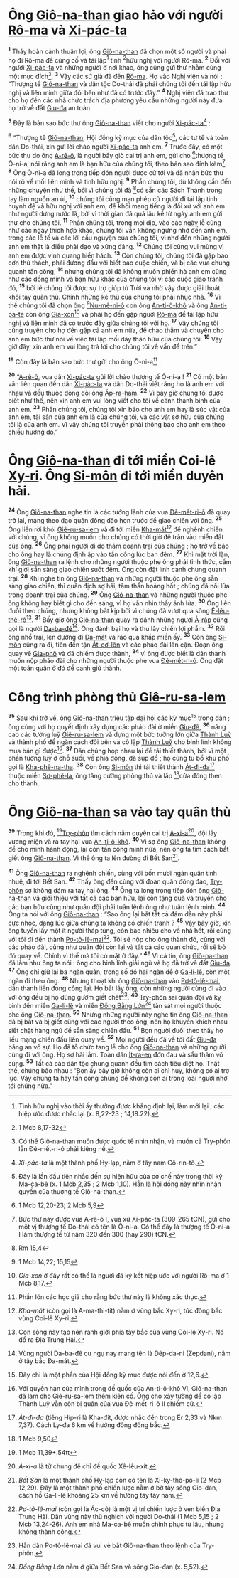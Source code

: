 # Ông [Giô-na-than]() giao hảo với người [Rô-ma]() và [Xi-pác-ta]()
<sup><b>1</b></sup> Thấy hoàn cảnh thuận lợi, ông [Giô-na-than]() đã chọn một số người và phái họ đi [Rô-ma]() để củng cố và tái lập[^1-67eb6aed-4893-405d-8065-8cdc83789da2] tình [^1@-67eb6aed-4893-405d-8065-8cdc83789da2]hữu nghị với người [Rô-ma](). <sup><b>2</b></sup> Đối với người [Xi-pác-ta]() và những người ở nơi khác, ông cũng gửi thư nhằm cùng một mục đích[^2-67eb6aed-4893-405d-8065-8cdc83789da2]. <sup><b>3</b></sup> Vậy các sứ giả đã đến [Rô-ma](). Họ vào Nghị viện và nói : “Thượng tế [Giô-na-than]() và dân tộc Do-thái đã phái chúng tôi đến tái lập hữu nghị và liên minh giữa đôi bên như đã có trước đây.” <sup><b>4</b></sup> Nghị viện đã trao thư cho họ đến các nhà chức trách địa phương yêu cầu những người này đưa họ trở về đất [Giu-đa]() an toàn.

<sup><b>5</b></sup> Đây là bản sao bức thư ông [Giô-na-than]() viết cho người [Xi-pác-ta]()[^3-67eb6aed-4893-405d-8065-8cdc83789da2] :

<sup><b>6</b></sup> “Thượng tế [Giô-na-than](), Hội đồng kỳ mục của dân tộc[^4-67eb6aed-4893-405d-8065-8cdc83789da2], các tư tế và toàn dân Do-thái, xin gửi lời chào người [Xi-pác-ta]() anh em. <sup><b>7</b></sup> Trước đây, có một bức thư do ông [A-rê-ô](), là người bấy giờ cai trị anh em, gửi cho [^2@-67eb6aed-4893-405d-8065-8cdc83789da2]thượng tế Ô-ni-a, nói rằng anh em là bạn hữu của chúng tôi, theo bản sao đính kèm[^5-67eb6aed-4893-405d-8065-8cdc83789da2]. <sup><b>8</b></sup> Ông Ô-ni-a đã long trọng tiếp đón người được cử tới và đã nhận bức thư nói rõ về mối liên minh và tình hữu nghị. <sup><b>9</b></sup> Phần chúng tôi, dù không cần đến những chuyện như thế, bởi vì chúng tôi đã [^3@-67eb6aed-4893-405d-8065-8cdc83789da2]có sẵn các Sách Thánh trong tay làm nguồn an ủi, <sup><b>10</b></sup> chúng tôi cũng mạn phép cử người đi tái lập tình huynh đệ và hữu nghị với anh em, để khỏi mang tiếng là đối xử với anh em như người dưng nước lã, bởi vì thời gian đã quá lâu kể từ ngày anh em gửi thư cho chúng tôi. <sup><b>11</b></sup> Phần chúng tôi, trong mọi dịp, vào các ngày lễ cũng như các ngày thích hợp khác, chúng tôi vẫn không ngừng nhớ đến anh em, trong các lễ tế và các lời cầu nguyện của chúng tôi, vì nhớ đến những người anh em thật là điều phải đạo và xứng đáng. <sup><b>12</b></sup> Chúng tôi cũng vui mừng vì anh em được vinh quang hiển hách. <sup><b>13</b></sup> Còn chúng tôi, chúng tôi đã gặp bao cơn thử thách, phải đương đầu với biết bao cuộc chiến, và bị các vua chung quanh tấn công, <sup><b>14</b></sup> nhưng chúng tôi đã không muốn phiền hà anh em cũng như các đồng minh và bạn hữu khác của chúng tôi vì các cuộc giao tranh đó, <sup><b>15</b></sup> bởi lẽ chúng tôi được sự trợ giúp từ Trời và nhờ vậy được giải thoát khỏi tay quân thù. Chính những kẻ thù của chúng tôi phải nhục nhã. <sup><b>16</b></sup> Vì thế chúng tôi đã chọn ông [^4@-67eb6aed-4893-405d-8065-8cdc83789da2][Nu-mê-ni-ô]() con ông [An-ti-ô-khô]() và ông [An-ti-pa-te]() con ông [Gia-xon]()[^6-67eb6aed-4893-405d-8065-8cdc83789da2] và phái họ đến gặp người [Rô-ma]() để tái lập hữu nghị và liên minh đã có trước đây giữa chúng tôi với họ. <sup><b>17</b></sup> Vậy chúng tôi cũng truyền cho họ đến gặp cả anh em nữa, để chào thăm và chuyển cho anh em bức thư nói về việc tái lập mối dây thân hữu của chúng tôi. <sup><b>18</b></sup> Vậy giờ đây, xin anh em vui lòng trả lời cho chúng tôi về vấn đề trên.”

<sup><b>19</b></sup> Còn đây là bản sao bức thư gửi cho ông Ô-ni-a[^7-67eb6aed-4893-405d-8065-8cdc83789da2] :

<sup><b>20</b></sup> “[A-rê-ô](), vua dân [Xi-pác-ta]() gửi lời chào thượng tế Ô-ni-a ! <sup><b>21</b></sup> Có một bản văn liên quan đến dân [Xi-pác-ta]() và dân Do-thái viết rằng họ là anh em với nhau và đều thuộc dòng dõi ông [Áp-ra-ham](). <sup><b>22</b></sup> Vì bây giờ chúng tôi được biết như thế, nên xin anh em vui lòng viết cho tôi về cảnh thanh bình của anh em. <sup><b>23</b></sup> Phần chúng tôi, chúng tôi xin báo cho anh em hay là súc vật của anh em, tài sản của anh em là của chúng tôi, và các vật sở hữu của chúng tôi là của anh em. Vì vậy chúng tôi truyền phải thông báo cho anh em theo chiều hướng đó.”


# Ông [Giô-na-than]() đi tới miền Coi-lê [Xy-ri](). Ông [Si-môn]() đi tới miền duyên hải.
<sup><b>24</b></sup> Ông [Giô-na-than]() nghe tin là các tướng lãnh của vua [Đê-mết-ri-ô]() đã quay trở lại, mang theo đạo quân đông đảo hơn trước để giao chiến với ông. <sup><b>25</b></sup> Ông liền rời khỏi [Giê-ru-sa-lem]() và đi tới miền [Kha-mát]()[^8-67eb6aed-4893-405d-8065-8cdc83789da2] để nghênh chiến với chúng, vì ông không muốn cho chúng có thời giờ để tràn vào miền đất của ông. <sup><b>26</b></sup> Ông phái người đi do thám doanh trại của chúng ; họ trở về báo cho ông hay là chúng định ập vào tấn công lúc ban đêm. <sup><b>27</b></sup> Khi mặt trời lặn, ông [Giô-na-than]() ra lệnh cho những người thuộc phe ông phải tỉnh thức, cầm khí giới sẵn sàng giao chiến suốt đêm. Ông còn đặt lính canh chung quanh trại. <sup><b>28</b></sup> Khi nghe tin ông [Giô-na-than]() và những người thuộc phe ông sẵn sàng giao chiến, thì quân địch sợ hãi, tâm thần hoảng hốt ; chúng đã nổi lửa trong doanh trại của chúng. <sup><b>29</b></sup> Ông [Giô-na-than]() và những người thuộc phe ông không hay biết gì cho đến sáng, vì họ vẫn nhìn thấy ánh lửa. <sup><b>30</b></sup> Ông liền đuổi theo chúng, nhưng không bắt kịp bởi vì chúng đã vượt qua sông [Ê-lêu-thê-rô]()[^9-67eb6aed-4893-405d-8065-8cdc83789da2]. <sup><b>31</b></sup> Bấy giờ ông [Giô-na-than]() quay ra đánh những người [Ả-rập]() cũng gọi là người [Da-ba-đê]()[^10-67eb6aed-4893-405d-8065-8cdc83789da2]. Ông đánh bại họ và thu lấy chiến lợi phẩm. <sup><b>32</b></sup> Rồi ông nhổ trại, lên đường đi [Đa-mát]() và rảo qua khắp miền ấy. <sup><b>33</b></sup> Còn ông [Si-môn]() cũng ra đi, tiến đến tận [Át-cơ-lôn]() và các pháo đài lân cận. Đoạn ông quay về [Gia-phô]() và đã chiếm được thành, <sup><b>34</b></sup> vì ông được biết là dân thành muốn nộp pháo đài cho những người thuộc phe vua [Đê-mết-ri-ô](). Ông đặt một toán quân ở đó để canh giữ thành.


# Công trình phòng thủ [Giê-ru-sa-lem]()
<sup><b>35</b></sup> Sau khi trở về, ông [Giô-na-than]() triệu tập đại hội các kỳ mục[^11-67eb6aed-4893-405d-8065-8cdc83789da2] trong dân ; ông cùng với họ quyết định xây dựng các pháo đài ở miền [Giu-đê](), <sup><b>36</b></sup> nâng cao các tường luỹ [Giê-ru-sa-lem]() và dựng một bức tường lớn giữa [Thành Luỹ]() và thành phố để ngăn cách đôi bên và cô lập [Thành Luỹ]() cho binh lính không mua bán gì được[^12-67eb6aed-4893-405d-8065-8cdc83789da2]. <sup><b>37</b></sup> Dân chúng họp nhau lại để tái thiết thành, bởi vì một phần tường luỹ ở chỗ suối, về phía đông, đã sụp đổ ; họ cũng tu bổ khu phố gọi là [Kha-phê-na-tha](). <sup><b>38</b></sup> Còn ông [Si-môn]() thì tái thiết thành [Át-đi-đa]()[^13-67eb6aed-4893-405d-8065-8cdc83789da2] thuộc miền [Sơ-phê-la](), ông tăng cường phòng thủ và lắp [^5@-67eb6aed-4893-405d-8065-8cdc83789da2]cửa đóng then cho thành.


# Ông [Giô-na-than]() sa vào tay quân thù
<sup><b>39</b></sup> Trong khi đó, [^6@-67eb6aed-4893-405d-8065-8cdc83789da2][Try-phôn]() tìm cách nắm quyền cai trị [A-xi-a]()[^14-67eb6aed-4893-405d-8065-8cdc83789da2], đội lấy vương miện và ra tay hại vua [An-ti-ô-khô](). <sup><b>40</b></sup> Vì sợ ông [Giô-na-than]() không để cho mình hành động, lại còn tấn công mình nữa, nên ông ta tìm cách bắt giết ông [Giô-na-than](). Vì thế ông ta lên đường đi Bết San[^15-67eb6aed-4893-405d-8065-8cdc83789da2].

<sup><b>41</b></sup> Ông [Giô-na-than]() ra nghênh chiến, cùng với bốn mươi ngàn quân tinh nhuệ, đi tới Bết San. <sup><b>42</b></sup> Thấy ông đến cùng với đoàn quân đông đảo, [Try-phôn]() sợ không dám ra tay hại ông. <sup><b>43</b></sup> Ông ta long trọng tiếp đón ông [Giô-na-than]() và giới thiệu với tất cả các bạn hữu, lại còn tặng quà và truyền cho các bạn hữu cũng như quân đội phải tuân lệnh ông như tuân lệnh mình. <sup><b>44</b></sup> Ông ta nói với ông [Giô-na-than]() : “Sao ông lại bắt tất cả đám dân này phải cực nhọc, đang lúc giữa chúng ta không có chiến tranh ? <sup><b>45</b></sup> Vậy bây giờ, xin ông tuyển lấy một ít người tháp tùng, còn bao nhiêu cho về nhà hết, rồi cùng với tôi đi đến thành [Pơ-tô-lê-mai]()[^16-67eb6aed-4893-405d-8065-8cdc83789da2]. Tôi sẽ nộp cho ông thành đó, cùng với các pháo đài, cũng như quân đội còn lại và tất cả các quan chức, rồi sẽ bỏ đó quay về. Chính vì thế mà tôi có mặt ở đây.” <sup><b>46</b></sup> Vì cả tin, ông [Giô-na-than]() đã làm như ông ta nói : ông cho binh lính giải ngũ và họ đã trở về đất [Giu-đa](). <sup><b>47</b></sup> Ông chỉ giữ lại ba ngàn quân, trong số đó hai ngàn để ở [Ga-li-lê](), còn một ngàn đi theo ông. <sup><b>48</b></sup> Nhưng thoạt khi ông [Giô-na-than]() vào [Pơ-tô-lê-mai](), dân thành liền đóng cổng lại. Họ bắt lấy ông, còn những người cùng đi vào với ông đều bị họ dùng gươm giết chết[^17-67eb6aed-4893-405d-8065-8cdc83789da2]. <sup><b>49</b></sup> [Try-phôn]() sai quân đội và kỵ binh đến miền [Ga-li-lê]() và miền [Đồng Bằng Lớn]()[^18-67eb6aed-4893-405d-8065-8cdc83789da2] tàn sát mọi người thuộc phe ông [Giô-na-than](). <sup><b>50</b></sup> Nhưng những người này nghe tin ông [Giô-na-than]() đã bị bắt và bị giết cùng với các người theo ông, nên họ khuyến khích nhau siết chặt hàng ngũ để sẵn sàng chiến đấu. <sup><b>51</b></sup> Bọn người đuổi theo thấy họ liều mạng chiến đấu liền quay về. <sup><b>52</b></sup> Mọi người đều đã về tới đất [Giu-đa]() bằng an vô sự. Họ đã tổ chức tang lễ cho ông [Giô-na-than]() và những người cùng đi với ông. Họ sợ hãi lắm. Toàn dân [Ít-ra-en]() đớn đau và sầu thảm vô cùng. <sup><b>53</b></sup> Tất cả các dân tộc chung quanh đều tìm cách tiêu diệt họ. Thật thế, chúng bảo nhau : “Bọn ấy bây giờ không còn ai chỉ huy, không có ai trợ lực. Vậy chúng ta hãy tấn công chúng để không còn ai trong loài người nhớ tới chúng nữa.”

[^1-67eb6aed-4893-405d-8065-8cdc83789da2]: Tình hữu nghị vào thời ấy thường được khẳng định lại, làm mới lại ; các hiệp ước được nhắc lại (x. 8,22-23 ; 14,18.22).
[^2-67eb6aed-4893-405d-8065-8cdc83789da2]: Có thể Giô-na-than muốn được quốc tế nhìn nhận, và muốn cả Try-phôn lẫn Đê-mết-ri-ô phải kiêng nể.
[^3-67eb6aed-4893-405d-8065-8cdc83789da2]: *Xi-pác-ta* là một thành phố Hy-lạp, nằm ở tây nam Cô-rin-tô.
[^4-67eb6aed-4893-405d-8065-8cdc83789da2]: Đây là lần đầu tiên nhắc đến sự hiện hữu của cơ chế này trong thời kỳ Ma-ca-bê (x. 1 Mcb 2,35 ; 2 Mcb 1,10). Hẳn là hội đồng này nhìn nhận quyền của thượng tế Giô-na-than.
[^5-67eb6aed-4893-405d-8065-8cdc83789da2]: Bức thư này được vua A-rê-ô I, vua xứ Xi-pác-ta (309-265 tCN), gửi cho một vị thượng tế Do-thái có tên là Ô-ni-a. Có thể đây là thượng tế Ô-ni-a I làm thượng tế từ năm 320 đến 300 (hay 290) tCN.
[^6-67eb6aed-4893-405d-8065-8cdc83789da2]: *Gia-xon* ở đây rất có thể là người đã ký kết hiệp ước với người Rô-ma ở 1 Mcb 8,17.
[^7-67eb6aed-4893-405d-8065-8cdc83789da2]: Phần lớn các học giả cho rằng bức thư này là không xác thực.
[^8-67eb6aed-4893-405d-8065-8cdc83789da2]: *Kha-mát* (còn gọi là A-ma-thi-tít) nằm ở vùng bắc Xy-ri, tức đông bắc vùng Coi-lê Xy-ri.
[^9-67eb6aed-4893-405d-8065-8cdc83789da2]: Con sông này tạo nên ranh giới phía tây bắc của vùng Coi-lê Xy-ri. Nó đổ ra Địa Trung Hải.
[^10-67eb6aed-4893-405d-8065-8cdc83789da2]: Vùng người Da-ba-đê cư ngụ nay mang tên là Dép-da-ni (Zepdani), nằm ở tây bắc Đa-mát.
[^11-67eb6aed-4893-405d-8065-8cdc83789da2]: Đây chỉ là một phần của Hội đồng kỳ mục được nói đến ở 12,6.
[^12-67eb6aed-4893-405d-8065-8cdc83789da2]: Với quyền hạn của mình trong đế quốc của An-ti-ô-khô VI, Giô-na-than đã làm cho Giê-ru-sa-lem thêm kiên cố. Ông cho xây tường để cô lập Thành Luỹ vẫn còn bị quân của vua Đê-mết-ri-ô II chiếm cứ.
[^13-67eb6aed-4893-405d-8065-8cdc83789da2]: *Át-đi-đa* (tiếng Híp-ri là Kha-đít, được nhắc đến trong Er 2,33 và Nkm 7,37). Cách Ly-đa 6 km về hướng đông đông bắc.
[^14-67eb6aed-4893-405d-8065-8cdc83789da2]: *A-xi-a* là từ chung để chỉ đế quốc Xê-lêu-xít.
[^15-67eb6aed-4893-405d-8065-8cdc83789da2]: *Bết San* là một thành phố Hy-lạp còn có tên là Xi-ky-thô-pô-li (2 Mcb 12,29). Đây là một thành phố chiến lược nằm ở bờ tây sông Gio-đan, cách hồ Ga-li-lê khoảng 25 km về hướng tây tây nam.
[^16-67eb6aed-4893-405d-8065-8cdc83789da2]: *Pơ-tô-lê-mai* (còn gọi là Ác-cô) là một vị trí chiến lược ở ven biển Địa Trung Hải. Dân vùng này thù nghịch với người Do-thái (1 Mcb 5,15 ; 2 Mcb 13,24-26). Anh em nhà Ma-ca-bê muốn chinh phục từ lâu, nhưng không thành công.
[^17-67eb6aed-4893-405d-8065-8cdc83789da2]: Hẳn dân Pơ-tô-lê-mai đã vui vẻ bắt Giô-na-than theo lệnh của Try-phôn.
[^18-67eb6aed-4893-405d-8065-8cdc83789da2]: *Đồng Bằng Lớn* nằm ở giữa Bết San và sông Gio-đan (x. 5,52).
[^1@-67eb6aed-4893-405d-8065-8cdc83789da2]: 1 Mcb 8,17-32
[^2@-67eb6aed-4893-405d-8065-8cdc83789da2]: 1 Mcb 12,20-23; 2 Mcb 5,9
[^3@-67eb6aed-4893-405d-8065-8cdc83789da2]: Rm 15,4
[^4@-67eb6aed-4893-405d-8065-8cdc83789da2]: 1 Mcb 14,22; 15,15
[^5@-67eb6aed-4893-405d-8065-8cdc83789da2]: 1 Mcb 9,50
[^6@-67eb6aed-4893-405d-8065-8cdc83789da2]: 1 Mcb 11,39+.54tt